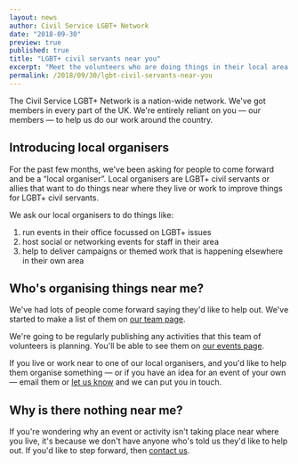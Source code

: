 ```yaml
---
layout: news
author: Civil Service LGBT+ Network
date: "2018-09-30"
preview: true
published: true
title: "LGBT+ civil servants near you"
excerpt: "Meet the volunteers who are doing things in their local area to make things better for LGBT+ civil servants like you."
permalink: /2018/09/30/lgbt-civil-servants-near-you
---
```


The Civil Service LGBT+ Network is a nation-wide network. We've got members in every part of the UK. We're entirely reliant on you — our members — to help us do our work around the country.

## Introducing local organisers

For the past few months, we've been asking for people to come forward and be a “local organiser”. Local organisers are LGBT+ civil servants or allies that want to do things near where they live or work to improve things for LGBT+ civil servants. 

We ask our local organisers to do things like:

1. run events in their office focussed on LGBT+ issues
2. host social or networking events for staff in their area
3. help to deliver campaigns or themed work that is happening elsewhere in their own area

## Who's organising things near me?

We've had lots of people come forward saying they'd like to help out. We've started to make a list of them on [our team page](/about/our-team/).

We're going to be regularly publishing any activities that this team of volunteers is planning. You'll be able to see them on [our events page](/events/).

If you live or work near to one of our local organisers, and you'd like to help them organise something — or if you have an idea for an event of your own — email them or [let us know](/about/contact-us/) and we can put you in touch.

## Why is there nothing near me?

If you're wondering why an event or activity isn't taking place near where you live, it's because we don't have anyone who's told us they'd like to help out. If you'd like to step forward, then [contact us](/about/contact-us/).